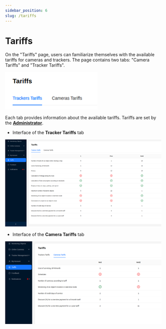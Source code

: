 ```yaml
---
sidebar_position: 6
slug: /tariffs
---
```


# Tariffs

On the "Tariffs" page, users can familiarize themselves with the available tariffs for cameras and trackers. The page contains two tabs: "Camera Tariffs" and "Tracker Tariffs".

![](./imgs/tariffs-tabs-en.png)

Each tab provides information about the available tariffs. Tariffs are set by the [**Administrator**](/category/admin).

- Interface of the **Tracker Tariffs** tab

![](./imgs/tracker-tariffs-en.png)

- Interface of the **Camera Tariffs** tab

![](./imgs/cameras-tariffs-en.png)
